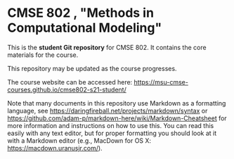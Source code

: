 # CMSE 802 , "Methods in Computational Modeling"

This is the **student Git repository** for CMSE 802. It contains the core materials for the course.

This repository may be updated as the course progresses.

The course website can be accessed here: https://msu-cmse-courses.github.io/cmse802-s21-student/

Note that many documents in this repository use Markdown as a formatting language, see https://daringfireball.net/projects/markdown/syntax or https://github.com/adam-p/markdown-here/wiki/Markdown-Cheatsheet for more information and instructions on how to use this. You can read this easily with any text editor, but for proper formatting you should look at it with a Markdown editor (e.g., MacDown for OS X: https://macdown.uranusjr.com/).
